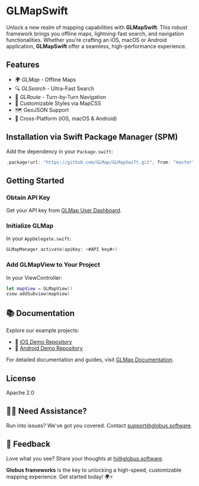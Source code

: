 # GLMapSwift

Unlock a new realm of mapping capabilities with **GLMapSwift**. This robust framework brings you offline maps, lightning-fast search, and navigation functionalities. Whether you're crafting an iOS, macOS or Android application, **GLMapSwift** offer a seamless, high-performance experience.

## Features
- 🌍 *GLMap* - Offline Maps
- 🔍 *GLSearch* - Ultra-Fast Search
- 🚗 *GLRoute* - Turn-by-Turn Navigation
- 🎨 Customizable Styles via MapCSS
- 🗺 GeoJSON Support
- 📱 Cross-Platform (iOS, macOS & Android)
  
## Installation via Swift Package Manager (SPM)

Add the dependency in your `Package.swift`:

```swift
.package(url: "https://github.com/GLMap/GLMapSwift.git", from: "master")
```

## Getting Started

### Obtain API Key

Get your API key from [GLMap User Dashboard](https://user.getyourmap.com/users/sign_in).

### Initialize GLMap

In your `AppDelegate.swift`:

```swift
GLMapManager.activate(apiKey: <#API key#>)
```

### Add GLMapView to Your Project

In your ViewController:

```swift
let mapView = GLMapView()
view.addSubview(mapView)
```

## 📚 Documentation

Explore our example projects:
- 🍏 [iOS Demo Repository](https://github.com/GLMap/examples-ios)
- 🤖 [Android Demo Repository](https://github.com/GLMap/examples-android)

For detailed documentation and guides, visit [GLMap Documentation](https://globus.software/docs).

## License

Apache 2.0

## 🙋‍♂️ Need Assistance?

Run into issues? We've got you covered. Contact [support@globus.software](mailto:support@globus.software).

## 💌 Feedback

Love what you see? Share your thoughts at [hi@globus.software](mailto:hi@globus.software).

**Globus frameworks** is the key to unlocking a high-speed, customizable mapping experience. Get started today! 🌍⚡